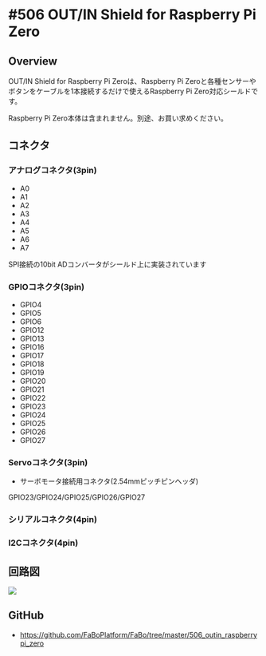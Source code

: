 # #506 OUT/IN Shield for Raspberry Pi Zero

[](../img/500_outin/product/506.jpg)
<!--COLORME-->

## Overview
OUT/IN Shield for Raspberry Pi Zeroは、Raspberry Pi Zeroと各種センサーやボタンをケーブルを1本接続するだけで使えるRaspberry Pi Zero対応シールドです。

Raspberry Pi Zero本体は含まれません。別途、お買い求めください。

## コネクタ
[](../img/500_outin/connect/506_connect.jpg)

### アナログコネクタ(3pin)
- A0
- A1
- A2
- A3
- A4
- A5
- A6
- A7

SPI接続の10bit ADコンバータがシールド上に実装されています

### GPIOコネクタ(3pin)
- GPIO4
- GPIO5
- GPIO6
- GPIO12
- GPIO13
- GPIO16
- GPIO17
- GPIO18
- GPIO19
- GPIO20
- GPIO21
- GPIO22
- GPIO23
- GPIO24
- GPIO25
- GPIO26
- GPIO27

### Servoコネクタ(3pin)
- サーボモータ接続用コネクタ(2.54mmピッチピンヘッダ)

GPIO23/GPIO24/GPIO25/GPIO26/GPIO27

### シリアルコネクタ(4pin)
### I2Cコネクタ(4pin)

## 回路図
![](../img/500_outin/schematic/506_outin_raspberrypi_zero.png)

## GitHub
- https://github.com/FaBoPlatform/FaBo/tree/master/506_outin_raspberrypi_zero
